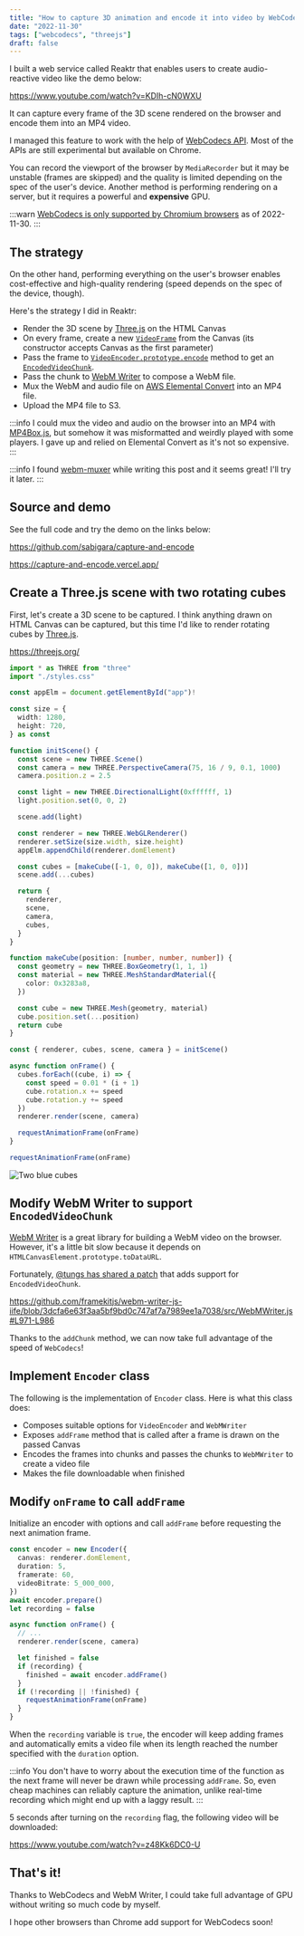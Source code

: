 ```yaml
---
title: "How to capture 3D animation and encode it into video by WebCodecs"
date: "2022-11-30"
tags: ["webcodecs", "threejs"]
draft: false
---
```


I built a web service called Reaktr that enables users to create audio-reactive video like the demo below:

https://www.youtube.com/watch?v=KDIh-cN0WXU

It can capture every frame of the 3D scene rendered on the browser and encode them into an MP4 video.

I managed this feature to work with the help of [WebCodecs API](https://developer.mozilla.org/en-US/docs/Web/API/WebCodecs_API). Most of the APIs are still experimental but available on Chrome.

You can record the viewport of the browser by `MediaRecorder` but it may be unstable (frames are skipped) and the quality is limited depending on the spec of the user's device. Another method is performing rendering on a server, but it requires a powerful and **expensive** GPU.

:::warn
[WebCodecs is only supported by Chromium browsers](https://caniuse.com/?search=webcodecs) as of 2022-11-30.
:::

## The strategy

On the other hand, performing everything on the user's browser enables cost-effective and high-quality rendering (speed depends on the spec of the device, though).

Here's the strategy I did in Reaktr:

- Render the 3D scene by [Three.js](https://threejs.org/) on the HTML Canvas
- On every frame, create a new [`VideoFrame`](https://developer.mozilla.org/en-US/docs/Web/API/VideoFrame) from the Canvas (its constructor accepts Canvas as the first parameter)
- Pass the frame to [`VideoEncoder.prototype.encode`](https://developer.mozilla.org/en-US/docs/Web/API/VideoEncoder/encode) method to get an [`EncodedVideoChunk`](https://developer.mozilla.org/en-US/docs/Web/API/EncodedVideoChunk).
- Pass the chunk to [WebM Writer](https://github.com/thenickdude/webm-writer-js) to compose a WebM file.
- Mux the WebM and audio file on [AWS Elemental Convert](https://aws.amazon.com/jp/mediaconvert/) into an MP4 file.
- Upload the MP4 file to S3.

:::info
I could mux the video and audio on the browser into an MP4 with [MP4Box.js](https://github.com/gpac/mp4box.js), but somehow it was misformatted and weirdly played with some players. I gave up and relied on Elemental Convert as it's not so expensive.
:::

:::info
I found [webm-muxer](https://github.com/Vanilagy/webm-muxer) while writing this post and it seems great! I'll try it later.
:::

## Source and demo

See the full code and try the demo on the links below:

https://github.com/sabigara/capture-and-encode

https://capture-and-encode.vercel.app/

## Create a Three.js scene with two rotating cubes

First, let's create a 3D scene to be captured. I think anything drawn on HTML Canvas can be captured, but this time I'd like to render rotating cubes by [Three.js](https://threejs.org/).

https://threejs.org/

```ts:main.ts
import * as THREE from "three"
import "./styles.css"

const appElm = document.getElementById("app")!

const size = {
  width: 1280,
  height: 720,
} as const

function initScene() {
  const scene = new THREE.Scene()
  const camera = new THREE.PerspectiveCamera(75, 16 / 9, 0.1, 1000)
  camera.position.z = 2.5

  const light = new THREE.DirectionalLight(0xffffff, 1)
  light.position.set(0, 0, 2)

  scene.add(light)

  const renderer = new THREE.WebGLRenderer()
  renderer.setSize(size.width, size.height)
  appElm.appendChild(renderer.domElement)

  const cubes = [makeCube([-1, 0, 0]), makeCube([1, 0, 0])]
  scene.add(...cubes)

  return {
    renderer,
    scene,
    camera,
    cubes,
  }
}

function makeCube(position: [number, number, number]) {
  const geometry = new THREE.BoxGeometry(1, 1, 1)
  const material = new THREE.MeshStandardMaterial({
    color: 0x3283a8,
  })

  const cube = new THREE.Mesh(geometry, material)
  cube.position.set(...position)
  return cube
}

const { renderer, cubes, scene, camera } = initScene()

async function onFrame() {
  cubes.forEach((cube, i) => {
    const speed = 0.01 * (i + 1)
    cube.rotation.x += speed
    cube.rotation.y += speed
  })
  renderer.render(scene, camera)

  requestAnimationFrame(onFrame)
}

requestAnimationFrame(onFrame)
```

![Two blue cubes](/static/images/blog/two-cubes.png)

## Modify WebM Writer to support `EncodedVideoChunk`

[WebM Writer](https://github.com/thenickdude/webm-writer-js) is a great library for building a WebM video on the browser. However, it's a little bit slow because it depends on `HTMLCanvasElement.prototype.toDataURL`.

Fortunately, [@tungs has shared a patch](https://github.com/thenickdude/webm-writer-js/issues/43#issue-1165996483) that adds support for `EncodedVideoChunk`.

https://github.com/framekitjs/webm-writer-js-iife/blob/3dcfa6e63f3aa5bf9bd0c747af7a7989ee1a7038/src/WebMWriter.js#L971-L986

Thanks to the `addChunk` method, we can now take full advantage of the speed of `WebCodecs`!

## Implement `Encoder` class

The following is the implementation of `Encoder` class.
Here is what this class does:

- Composes suitable options for `VideoEncoder` and `WebMWriter`
- Exposes `addFrame` method that is called after a frame is drawn on the passed Canvas
- Encodes the frames into chunks and passes the chunks to `WebMWriter` to create a video file
- Makes the file downloadable when finished

## Modify `onFrame` to call `addFrame`

Initialize an encoder with options and call `addFrame` before requesting the next animation frame.

```ts
const encoder = new Encoder({
  canvas: renderer.domElement,
  duration: 5,
  framerate: 60,
  videoBitrate: 5_000_000,
})
await encoder.prepare()
let recording = false

async function onFrame() {
  // ...
  renderer.render(scene, camera)

  let finished = false
  if (recording) {
    finished = await encoder.addFrame()
  }
  if (!recording || !finished) {
    requestAnimationFrame(onFrame)
  }
}
```

When the `recording` variable is `true`, the encoder will keep adding frames and automatically emits a video file when its length reached the number specified with the `duration` option.

:::info
You don't have to worry about the execution time of the function as the next frame will never be drawn while processing `addFrame`. So, even cheap machines can reliably capture the animation, unlike real-time recording which might end up with a laggy result.
:::

5 seconds after turning on the `recording` flag, the following video will be downloaded:

https://www.youtube.com/watch?v=z48Kk6DC0-U

## That's it!

Thanks to WebCodecs and WebM Writer, I could take full advantage of GPU without writing so much code by myself.

I hope other browsers than Chrome add support for WebCodecs soon!
